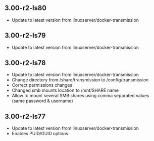  
## 3.00-r2-ls80
- Update to latest version from linuxserver/docker-transmission
 
## 3.00-r2-ls79
- Update to latest version from linuxserver/docker-transmission
 
## 3.00-r2-ls78
- Update to latest version from linuxserver/docker-transmission
- Change directory from /share/transmission to /config/transmission
- Correct permissions changes
- Changed smb mounts location to /mnt/SHARE name
- Allow to mount several SMB shares using comma separated values (same password & username)

## 3.00-r2-ls77
- Update to latest version from linuxserver/docker-transmission
- Enables PUID/GUID options
